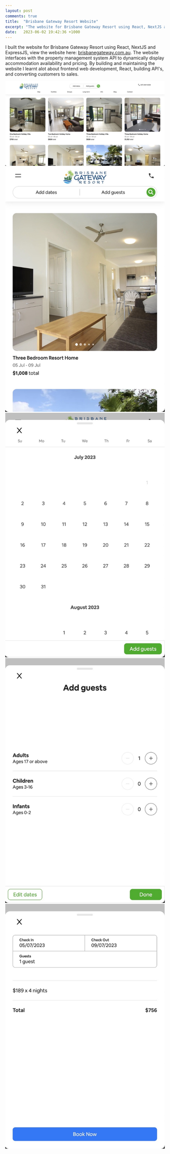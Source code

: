 ```yaml
---
layout: post
comments: true
title:  "Brisbane Gateway Resort Website"
excerpt: "The website for Brisbane Gateway Resort using React, NextJS and ExpressJS. The website interfaces with the property management system API to dynamically display accommodation availability and pricing"
date:   2023-06-02 19:42:36 +1000
---
```




I built the website for Brisbane Gateway Resort using React, NextJS and ExpressJS, view the website here: <a href="https://brisbanegateway.com.au/" >brisbanegateway.com.au</a>. The website interfaces with the property management system API to dynamically display accommodation availability and pricing. By building and maintaining the website I learnt alot about frontend web development, React, building API's, and converting customers to sales.

<img src="/assets/brisbane_gateway_resort_website/stay_desktop.jpeg" class="styled-image">
<img src="/assets/brisbane_gateway_resort_website/stay_mobile.jpeg" class="styled-image">
<img src="/assets/brisbane_gateway_resort_website/date_picker.jpeg" class="styled-image">
<img src="/assets/brisbane_gateway_resort_website/add_guests_view.jpeg" class="styled-image">
<img src="/assets/brisbane_gateway_resort_website/checkout_view.jpeg" class="styled-image">
